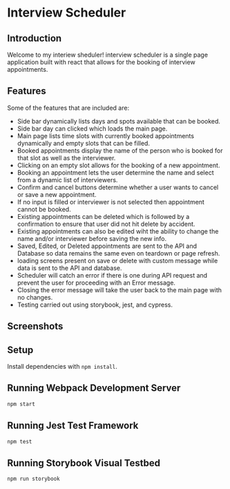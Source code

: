 # Interview Scheduler

## Introduction

Welcome to my interiew sheduler! interview scheduler is a single page application built with react that allows for the booking of interview appointments. 

## Features

Some of the features that are included are:

- Side bar dynamically lists days and spots available that can be booked. 
- Side bar day can clicked which loads the main page. 
- Main page lists time slots with currently booked appointments dynamically and empty slots that can be filled. 
- Booked appointments display the name of the person who is booked for that slot as well as the interviewer. 
- Clicking on an empty slot allows for the booking of a new appointment. 
- Booking an appointment lets the user determine the name and select from a dynamic list of interviewers. 
- Confirm and cancel buttons determine whether a user wants to cancel or save a new appointment. 
- If no input is filled or interviewer is not selected then appointment cannot be booked.
- Existing appointments can be deleted which is followed by a confirmation to ensure that user did not hit delete by accident. 
- Existing appointments can also be edited wiht the ability to change the name and/or interviewer before saving the new info. 
- Saved, Edited, or Deleted appointments are sent to the API and Database so data remains the same even on teardown or page refresh.  
- loading screens present on save or delete with custom message while data is sent to the API and database.
- Scheduler will catch an error if there is one during API request and prevent the user for proceeding with an Error message. 
- Closing the error message will take the user back to the main page with no changes. 
- Testing carried out using storybook, jest, and cypress. 

## Screenshots



## Setup

Install dependencies with `npm install`.

## Running Webpack Development Server

```sh
npm start
```

## Running Jest Test Framework

```sh
npm test
```

## Running Storybook Visual Testbed

```sh
npm run storybook
```
